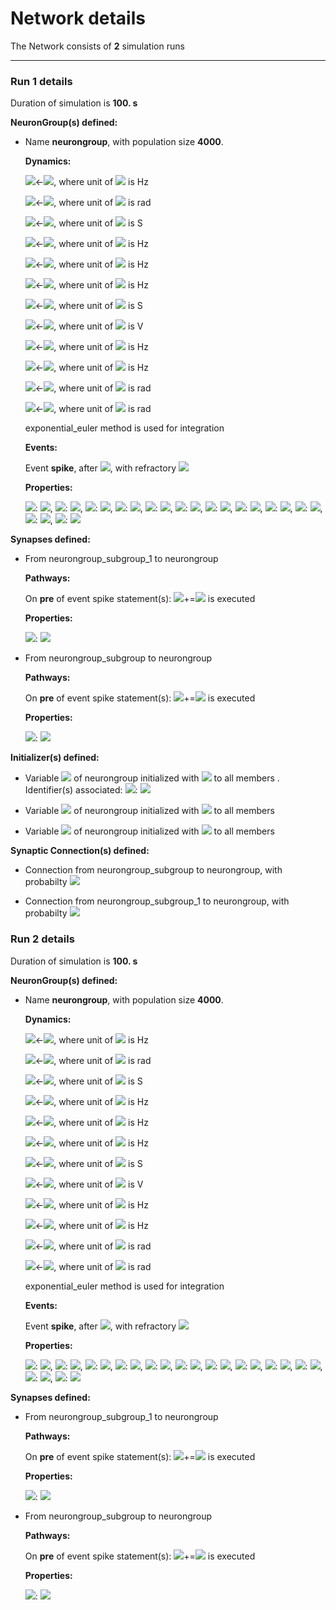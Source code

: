 # Network details
The Network consists of **2**                            simulation runs
_______________________________________________________________________________
### Run 1 details
Duration of simulation is **100. s**

**NeuronGroup(s) defined:**
- Name **neurongroup**, with                population size **4000**.

	**Dynamics:**

	<img src="https://render.githubusercontent.com/render/math?math=\alpha_{h}">&#8592;<img src="https://render.githubusercontent.com/render/math?math=\frac{0.128}{ms} e^{\frac{1}{18 mV} \left(VT + 17 mV - v\right)}">, where unit of <img src="https://render.githubusercontent.com/render/math?math=\alpha_{h}"> is Hz

	<img src="https://render.githubusercontent.com/render/math?math=\frac{d}{d t} n">&#8592;<img src="https://render.githubusercontent.com/render/math?math=\alpha_{n} \left(1 - n\right) - \beta_{n} n">, where unit of <img src="https://render.githubusercontent.com/render/math?math=n"> is rad

	<img src="https://render.githubusercontent.com/render/math?math=\frac{d}{d t} gi">&#8592;<img src="https://render.githubusercontent.com/render/math?math=- \frac{1.0}{taui} gi">, where unit of <img src="https://render.githubusercontent.com/render/math?math=gi"> is S

	<img src="https://render.githubusercontent.com/render/math?math=\alpha_{m}">&#8592;<img src="https://render.githubusercontent.com/render/math?math=\frac{1.28}{ms \operatorname{exprel}{\left(\frac{1}{4 mV} \left(VT + 13 mV - v\right) \right)}}">, where unit of <img src="https://render.githubusercontent.com/render/math?math=\alpha_{m}"> is Hz

	<img src="https://render.githubusercontent.com/render/math?math=\alpha_{n}">&#8592;<img src="https://render.githubusercontent.com/render/math?math=\frac{0.16}{ms \operatorname{exprel}{\left(\frac{1}{5 mV} \left(VT + 15 mV - v\right) \right)}}">, where unit of <img src="https://render.githubusercontent.com/render/math?math=\alpha_{n}"> is Hz

	<img src="https://render.githubusercontent.com/render/math?math=\beta_{n}">&#8592;<img src="https://render.githubusercontent.com/render/math?math=\frac{0.5}{ms} e^{\frac{1}{40 mV} \left(VT + 10 mV - v\right)}">, where unit of <img src="https://render.githubusercontent.com/render/math?math=\beta_{n}"> is Hz

	<img src="https://render.githubusercontent.com/render/math?math=\frac{d}{d t} ge">&#8592;<img src="https://render.githubusercontent.com/render/math?math=- \frac{1.0}{taue} ge">, where unit of <img src="https://render.githubusercontent.com/render/math?math=ge"> is S

	<img src="https://render.githubusercontent.com/render/math?math=\frac{d}{d t} v">&#8592;<img src="https://render.githubusercontent.com/render/math?math=\frac{1}{Cm} \left(- g_{kd} n^{4} \left(- EK + v\right) - g_{na} h m^{3} \left(- ENa + v\right) + ge \left(Ee - v\right) + gi \left(Ei - v\right) + gl \left(El - v\right)\right)">, where unit of <img src="https://render.githubusercontent.com/render/math?math=v"> is V

	<img src="https://render.githubusercontent.com/render/math?math=\beta_{m}">&#8592;<img src="https://render.githubusercontent.com/render/math?math=\frac{1.4}{ms \operatorname{exprel}{\left(\frac{1}{5 mV} \left(- VT - 40 mV + v\right) \right)}}">, where unit of <img src="https://render.githubusercontent.com/render/math?math=\beta_{m}"> is Hz

	<img src="https://render.githubusercontent.com/render/math?math=\beta_{h}">&#8592;<img src="https://render.githubusercontent.com/render/math?math=\frac{4.0}{ms \left(e^{\frac{1}{5 mV} \left(VT + 40 mV - v\right)} + 1\right)}">, where unit of <img src="https://render.githubusercontent.com/render/math?math=\beta_{h}"> is Hz

	<img src="https://render.githubusercontent.com/render/math?math=\frac{d}{d t} h">&#8592;<img src="https://render.githubusercontent.com/render/math?math=\alpha_{h} \left(1 - h\right) - \beta_{h} h">, where unit of <img src="https://render.githubusercontent.com/render/math?math=h"> is rad

	<img src="https://render.githubusercontent.com/render/math?math=\frac{d}{d t} m">&#8592;<img src="https://render.githubusercontent.com/render/math?math=\alpha_{m} \left(1 - m\right) - \beta_{m} m">, where unit of <img src="https://render.githubusercontent.com/render/math?math=m"> is rad

	exponential_euler method is used for integration

	**Events:**

	Event **spike**, after <img src="https://render.githubusercontent.com/render/math?math=v \gt - 20 mV">, with refractory <img src="https://render.githubusercontent.com/render/math?math=3. ms">

	**Properties:**

	<img src="https://render.githubusercontent.com/render/math?math=Cm">: <img src="https://render.githubusercontent.com/render/math?math=200. pF">, <img src="https://render.githubusercontent.com/render/math?math=gl">: <img src="https://render.githubusercontent.com/render/math?math=10. nS">, <img src="https://render.githubusercontent.com/render/math?math=taue">: <img src="https://render.githubusercontent.com/render/math?math=5. ms">, <img src="https://render.githubusercontent.com/render/math?math=g_{kd}">: <img src="https://render.githubusercontent.com/render/math?math=6. uS">, <img src="https://render.githubusercontent.com/render/math?math=Ee">: <img src="https://render.githubusercontent.com/render/math?math=0. V">, <img src="https://render.githubusercontent.com/render/math?math=VT">: <img src="https://render.githubusercontent.com/render/math?math=-63. mV">, <img src="https://render.githubusercontent.com/render/math?math=EK">: <img src="https://render.githubusercontent.com/render/math?math=-90. mV">, <img src="https://render.githubusercontent.com/render/math?math=El">: <img src="https://render.githubusercontent.com/render/math?math=-60. mV">, <img src="https://render.githubusercontent.com/render/math?math=Ei">: <img src="https://render.githubusercontent.com/render/math?math=-80. mV">, <img src="https://render.githubusercontent.com/render/math?math=g_{na}">: <img src="https://render.githubusercontent.com/render/math?math=20. uS">, <img src="https://render.githubusercontent.com/render/math?math=ENa">: <img src="https://render.githubusercontent.com/render/math?math=50. mV">, <img src="https://render.githubusercontent.com/render/math?math=taui">: <img src="https://render.githubusercontent.com/render/math?math=10. ms">


**Synapses defined:**
- 	From neurongroup_subgroup_1 to neurongroup

	**Pathways:**

	On **pre** of event spike statement(s): <img src="https://render.githubusercontent.com/render/math?math=gi">+=<img src="https://render.githubusercontent.com/render/math?math=wi"> is executed

	**Properties:**

	<img src="https://render.githubusercontent.com/render/math?math=wi">: <img src="https://render.githubusercontent.com/render/math?math=67. nS">

- 	From neurongroup_subgroup to neurongroup

	**Pathways:**

	On **pre** of event spike statement(s): <img src="https://render.githubusercontent.com/render/math?math=ge">+=<img src="https://render.githubusercontent.com/render/math?math=we"> is executed

	**Properties:**

	<img src="https://render.githubusercontent.com/render/math?math=we">: <img src="https://render.githubusercontent.com/render/math?math=6. nS">


**Initializer(s) defined:**
- Variable <img src="https://render.githubusercontent.com/render/math?math=v"> of neurongroup initialized with <img src="https://render.githubusercontent.com/render/math?math=El + mV \left(5 \operatorname{randn}{\left(_placeholder_{arg} \right)} - 5\right)"> to all members . Identifier(s) associated: 	<img src="https://render.githubusercontent.com/render/math?math=El">: <img src="https://render.githubusercontent.com/render/math?math=-60. mV">



- Variable <img src="https://render.githubusercontent.com/render/math?math=ge"> of neurongroup initialized with <img src="https://render.githubusercontent.com/render/math?math=nS \left(15.0 \operatorname{randn}{\left(_placeholder_{arg} \right)} + 40.0\right)"> to all members 

- Variable <img src="https://render.githubusercontent.com/render/math?math=gi"> of neurongroup initialized with <img src="https://render.githubusercontent.com/render/math?math=nS \left(120.0 \operatorname{randn}{\left(_placeholder_{arg} \right)} + 200.0\right)"> to all members 


**Synaptic Connection(s) defined:**
- Connection from neurongroup_subgroup to neurongroup, with probabilty <img src="https://render.githubusercontent.com/render/math?math=0.02">

- Connection from neurongroup_subgroup_1 to neurongroup, with probabilty <img src="https://render.githubusercontent.com/render/math?math=0.02">

### Run 2 details
Duration of simulation is **100. s**

**NeuronGroup(s) defined:**
- Name **neurongroup**, with                population size **4000**.

	**Dynamics:**

	<img src="https://render.githubusercontent.com/render/math?math=\alpha_{h}">&#8592;<img src="https://render.githubusercontent.com/render/math?math=\frac{0.128}{ms} e^{\frac{1}{18 mV} \left(VT + 17 mV - v\right)}">, where unit of <img src="https://render.githubusercontent.com/render/math?math=\alpha_{h}"> is Hz

	<img src="https://render.githubusercontent.com/render/math?math=\frac{d}{d t} n">&#8592;<img src="https://render.githubusercontent.com/render/math?math=\alpha_{n} \left(1 - n\right) - \beta_{n} n">, where unit of <img src="https://render.githubusercontent.com/render/math?math=n"> is rad

	<img src="https://render.githubusercontent.com/render/math?math=\frac{d}{d t} gi">&#8592;<img src="https://render.githubusercontent.com/render/math?math=- \frac{1.0}{taui} gi">, where unit of <img src="https://render.githubusercontent.com/render/math?math=gi"> is S

	<img src="https://render.githubusercontent.com/render/math?math=\alpha_{m}">&#8592;<img src="https://render.githubusercontent.com/render/math?math=\frac{1.28}{ms \operatorname{exprel}{\left(\frac{1}{4 mV} \left(VT + 13 mV - v\right) \right)}}">, where unit of <img src="https://render.githubusercontent.com/render/math?math=\alpha_{m}"> is Hz

	<img src="https://render.githubusercontent.com/render/math?math=\alpha_{n}">&#8592;<img src="https://render.githubusercontent.com/render/math?math=\frac{0.16}{ms \operatorname{exprel}{\left(\frac{1}{5 mV} \left(VT + 15 mV - v\right) \right)}}">, where unit of <img src="https://render.githubusercontent.com/render/math?math=\alpha_{n}"> is Hz

	<img src="https://render.githubusercontent.com/render/math?math=\beta_{n}">&#8592;<img src="https://render.githubusercontent.com/render/math?math=\frac{0.5}{ms} e^{\frac{1}{40 mV} \left(VT + 10 mV - v\right)}">, where unit of <img src="https://render.githubusercontent.com/render/math?math=\beta_{n}"> is Hz

	<img src="https://render.githubusercontent.com/render/math?math=\frac{d}{d t} ge">&#8592;<img src="https://render.githubusercontent.com/render/math?math=- \frac{1.0}{taue} ge">, where unit of <img src="https://render.githubusercontent.com/render/math?math=ge"> is S

	<img src="https://render.githubusercontent.com/render/math?math=\frac{d}{d t} v">&#8592;<img src="https://render.githubusercontent.com/render/math?math=\frac{1}{Cm} \left(- g_{kd} n^{4} \left(- EK + v\right) - g_{na} h m^{3} \left(- ENa + v\right) + ge \left(Ee - v\right) + gi \left(Ei - v\right) + gl \left(El - v\right)\right)">, where unit of <img src="https://render.githubusercontent.com/render/math?math=v"> is V

	<img src="https://render.githubusercontent.com/render/math?math=\beta_{m}">&#8592;<img src="https://render.githubusercontent.com/render/math?math=\frac{1.4}{ms \operatorname{exprel}{\left(\frac{1}{5 mV} \left(- VT - 40 mV + v\right) \right)}}">, where unit of <img src="https://render.githubusercontent.com/render/math?math=\beta_{m}"> is Hz

	<img src="https://render.githubusercontent.com/render/math?math=\beta_{h}">&#8592;<img src="https://render.githubusercontent.com/render/math?math=\frac{4.0}{ms \left(e^{\frac{1}{5 mV} \left(VT + 40 mV - v\right)} + 1\right)}">, where unit of <img src="https://render.githubusercontent.com/render/math?math=\beta_{h}"> is Hz

	<img src="https://render.githubusercontent.com/render/math?math=\frac{d}{d t} h">&#8592;<img src="https://render.githubusercontent.com/render/math?math=\alpha_{h} \left(1 - h\right) - \beta_{h} h">, where unit of <img src="https://render.githubusercontent.com/render/math?math=h"> is rad

	<img src="https://render.githubusercontent.com/render/math?math=\frac{d}{d t} m">&#8592;<img src="https://render.githubusercontent.com/render/math?math=\alpha_{m} \left(1 - m\right) - \beta_{m} m">, where unit of <img src="https://render.githubusercontent.com/render/math?math=m"> is rad

	exponential_euler method is used for integration

	**Events:**

	Event **spike**, after <img src="https://render.githubusercontent.com/render/math?math=v \gt - 20 mV">, with refractory <img src="https://render.githubusercontent.com/render/math?math=3. ms">

	**Properties:**

	<img src="https://render.githubusercontent.com/render/math?math=Cm">: <img src="https://render.githubusercontent.com/render/math?math=200. pF">, <img src="https://render.githubusercontent.com/render/math?math=gl">: <img src="https://render.githubusercontent.com/render/math?math=10. nS">, <img src="https://render.githubusercontent.com/render/math?math=taue">: <img src="https://render.githubusercontent.com/render/math?math=5. ms">, <img src="https://render.githubusercontent.com/render/math?math=g_{kd}">: <img src="https://render.githubusercontent.com/render/math?math=6. uS">, <img src="https://render.githubusercontent.com/render/math?math=Ee">: <img src="https://render.githubusercontent.com/render/math?math=0. V">, <img src="https://render.githubusercontent.com/render/math?math=VT">: <img src="https://render.githubusercontent.com/render/math?math=-63. mV">, <img src="https://render.githubusercontent.com/render/math?math=EK">: <img src="https://render.githubusercontent.com/render/math?math=-90. mV">, <img src="https://render.githubusercontent.com/render/math?math=El">: <img src="https://render.githubusercontent.com/render/math?math=-60. mV">, <img src="https://render.githubusercontent.com/render/math?math=Ei">: <img src="https://render.githubusercontent.com/render/math?math=-80. mV">, <img src="https://render.githubusercontent.com/render/math?math=g_{na}">: <img src="https://render.githubusercontent.com/render/math?math=20. uS">, <img src="https://render.githubusercontent.com/render/math?math=ENa">: <img src="https://render.githubusercontent.com/render/math?math=50. mV">, <img src="https://render.githubusercontent.com/render/math?math=taui">: <img src="https://render.githubusercontent.com/render/math?math=10. ms">


**Synapses defined:**
- 	From neurongroup_subgroup_1 to neurongroup

	**Pathways:**

	On **pre** of event spike statement(s): <img src="https://render.githubusercontent.com/render/math?math=gi">+=<img src="https://render.githubusercontent.com/render/math?math=wi"> is executed

	**Properties:**

	<img src="https://render.githubusercontent.com/render/math?math=wi">: <img src="https://render.githubusercontent.com/render/math?math=67. nS">

- 	From neurongroup_subgroup to neurongroup

	**Pathways:**

	On **pre** of event spike statement(s): <img src="https://render.githubusercontent.com/render/math?math=ge">+=<img src="https://render.githubusercontent.com/render/math?math=we"> is executed

	**Properties:**

	<img src="https://render.githubusercontent.com/render/math?math=we">: <img src="https://render.githubusercontent.com/render/math?math=6. nS">

